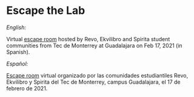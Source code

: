 # Escape the Lab

*English:*

Virtual [escape room](https://en.wikipedia.org/wiki/Escape_room) hosted by Revo, Ekvilibro and Spirita student communities from Tec de Monterrey at Guadalajara on Feb 17, 2021 (in Spanish).

*Español:*

[Escape room](https://es.wikipedia.org/wiki/Escape_room) virtual organizado por las comunidades estudiantiles Revo, Ekvilibro y Spirita del Tec de Monterrey, campus Guadalajara, el 17 de febrero de 2021.